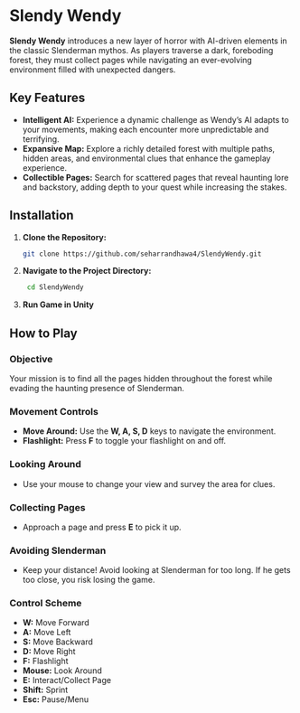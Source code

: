 # Slendy Wendy

**Slendy Wendy** introduces a new layer of horror with AI-driven elements in the classic Slenderman mythos. As players traverse a dark, foreboding forest, they must collect pages while navigating an ever-evolving environment filled with unexpected dangers.

## Key Features

- **Intelligent AI:** Experience a dynamic challenge as Wendy’s AI adapts to your movements, making each encounter more unpredictable and terrifying.
- **Expansive Map:** Explore a richly detailed forest with multiple paths, hidden areas, and environmental clues that enhance the gameplay experience.
- **Collectible Pages:** Search for scattered pages that reveal haunting lore and backstory, adding depth to your quest while increasing the stakes.

## Installation

1. **Clone the Repository:**

   ```bash
   git clone https://github.com/seharrandhawa4/SlendyWendy.git

2.  **Navigate to the Project Directory:**
     ```bash
      cd SlendyWendy


3. **Run Game in Unity**

## How to Play

### Objective
Your mission is to find all the pages hidden throughout the forest while evading the haunting presence of Slenderman.

### Movement Controls
- **Move Around:** Use the **W, A, S, D** keys to navigate the environment.
- **Flashlight:** Press **F** to toggle your flashlight on and off.

### Looking Around
- Use your mouse to change your view and survey the area for clues.

### Collecting Pages
- Approach a page and press **E** to pick it up.

### Avoiding Slenderman
- Keep your distance! Avoid looking at Slenderman for too long. If he gets too close, you risk losing the game.

### Control Scheme
- **W:** Move Forward
- **A:** Move Left
- **S:** Move Backward
- **D:** Move Right
- **F:** Flashlight
- **Mouse:** Look Around
- **E:** Interact/Collect Page
- **Shift:** Sprint
- **Esc:** Pause/Menu

